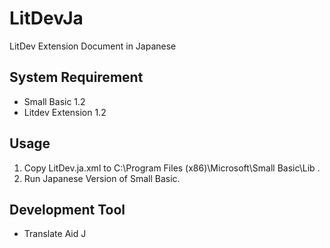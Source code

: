# LitDevJa
LitDev Extension Document in Japanese

## System Requirement
- Small Basic 1.2
- Litdev Extension 1.2

## Usage
1. Copy LitDev.ja.xml to C:\Program Files (x86)\Microsoft\Small Basic\Lib .
1. Run Japanese Version of Small Basic.

## Development Tool
- Translate Aid J
